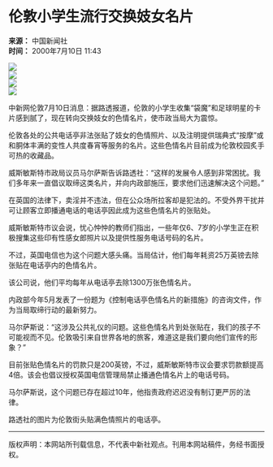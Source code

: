 # 伦敦小学生流行交换妓女名片

**来源：** 中国新闻社  
**时间：** 2000年7月10日 11:43  

![](http://club.adam.sina.com.cn/time.gif)  
![](http://adforce.imgis.com/?adserv|330|136065|1|1|misc=_ADFORCE_TIME_)  
![](/images/clear.gif)  
![](/2000-07-10/26/1-26-37062_c.jpg)  

中新网伦敦7月10日消息：据路透报道，伦敦的小学生收集“袋魔”和足球明星的卡片感到腻了，现在转向交换妓女的色情名片，使市政当局大为震惊。

伦敦各处的公共电话亭非法张贴了妓女的色情照片、以及注明提供瑞典式“按摩”或和胴体丰满的变性人共度春宵等服务的名片。这些色情名片目前成为伦敦校园炙手可热的收藏品。

威斯敏斯特市政局议员马尔萨斯告诉路透社：“这样的发展令人感到非常困扰。我们多年来一直倡议取缔这类名片，并向内政部施压，要求他们迅速解决这个问题。”

在英国的法律下，卖淫并不违法，但在公众场所拉客却是犯法的。不受外界干扰并可让顾客立即播通电话的电话亭因此成为这些色情名片的张贴处。

威斯敏斯特市议会说，忧心忡忡的教师们指出，一些年仅6、7岁的小学生正在积极搜集这些印有性感女郎照片以及提供性服务电话号码的名片。

不过，英国电信也为这个问题大感头痛。当局估计，他们每年耗资25万英镑去除张贴在电话亭内的色情名片。

该公司说，他们平均每年从电话亭去除1300万张色情名片。

内政部今年5月发表了一份题为《控制电话亭色情名片的新措施》的咨询文件，作为当局取缔行动的最新努力。

马尔萨斯说：“这涉及公共礼仪的问题。这些色情名片到处张贴在，我们的孩子不可能视而不见。伦敦吸引来自世界各地的旅客，难道这是我们要向他们宣传的形象？”

目前张贴色情名片的罚款只是200英镑，不过，威斯敏斯特市议会要求罚款额提高4倍。该会也倡议授权英国电信管理局禁止播通色情名片上的电话号码。

马尔萨斯说，这个问题已存在超过10年，他指责政府迟迟没有制订更严厉的法律。

路透社的图片为伦敦街头贴满色情照片的电话亭。

---

版权声明：本网站所刊载信息，不代表中新社观点。刊用本网站稿件，务经书面授权。